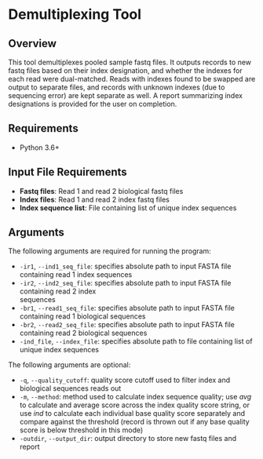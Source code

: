 # Demultiplexing Tool

## Overview
This tool demultiplexes pooled sample fastq files. It outputs records to new fastq files 
based on their index designation, and whether the indexes for each read were dual-matched. 
Reads with indexes found to be swapped are output to separate files, and records with unknown 
indexes (due to sequencing error) are kept separate as well. A report summarizing index designations 
is provided for the user on completion. 

## Requirements
- Python 3.6+

## Input File Requirements
- **Fastq files**: Read 1 and read 2 biological fastq files
- **Index files**: Read 1 and read 2 index fastq files
- **Index sequence list**: File containing list of unique index sequences

## Arguments
The following arguments are required for running the program:
- ```-ir1```, ```--ind1_seq_file```: specifies absolute path to input FASTA file containing read 1 index 
sequences
- ```-ir2```, ```--ind2_seq_file```: specifies absolute path to input FASTA file containing read 2 index  
sequences
- ```-br1```, ```--read1_seq_file```: specifies absolute path to input FASTA file containing read 1 biological
sequences
- ```-br2```, ```--read2_seq_file```: specifies absolute path to input FASTA file containing read 2 biological
sequences
- ```-ind_file```, ```--index_file```: specifies absolute path to file containing list of unique index sequences

The following arguments are optional:
- ```-q```, ```--quality_cutoff```: quality score cutoff used to filter index and biological sequences reads out
- ```-m```, ```--method```: method used to calculate index sequence quality; use *avg* to calculate and average 
score across the index quality score string, or use *ind* to calculate each individual base quality score separately 
and compare against the threshold (record is thrown out if any base quality score is below threshold in this mode)
- ```-outdir```, ```--output_dir```: output directory to store new fastq files and report